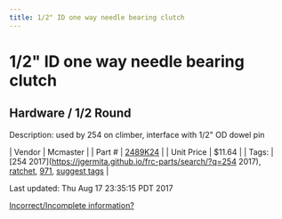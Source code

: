 ```yaml
---
title: 1/2" ID one way needle bearing clutch
---
```


# 1/2" ID one way needle bearing clutch
## Hardware / 1/2 Round
Description: 	used by 254 on climber, interface with 1/2" OD dowel pin 

| Vendor | Mcmaster | 
| Part # | [2489K24](https://www.mcmaster.com/#2489K24) | 
| Unit Price | $11.64 | 
| Tags: | [254 2017](https://jgermita.github.io/frc-parts/search/?q=254 2017), [ratchet](https://jgermita.github.io/frc-parts/search/?q=ratchet), [971](https://jgermita.github.io/frc-parts/search/?q=971), [suggest tags](https://docs.google.com/forms/d/e/1FAIpQLSeWyY8v3RgOty-MyWmh9U0iivNYN_molChYyS-0U-o-kOAv_g/viewform) | 

Last updated: Thu Aug 17 23:35:15 PDT 2017

 [Incorrect/Incomplete information?](https://docs.google.com/forms/d/e/1FAIpQLSeWyY8v3RgOty-MyWmh9U0iivNYN_molChYyS-0U-o-kOAv_g/viewform)